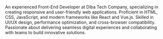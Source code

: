 An experienced Front-End Developer at Diba Tech Company, specializing in creating responsive and user-friendly web applications. Proficient in HTML, CSS, JavaScript, and modern frameworks like React and Vue.js. Skilled in UI/UX design, performance optimization, and cross-browser compatibility. Passionate about delivering seamless digital experiences and collaborating with teams to build innovative solutions.
